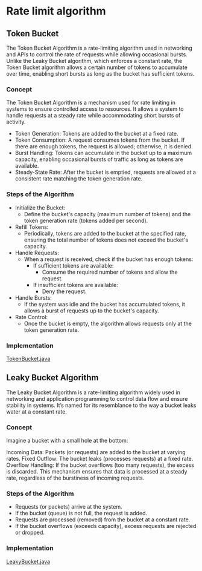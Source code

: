 # Rate limit algorithm

## Token Bucket

The Token Bucket Algorithm is a rate-limiting algorithm used in networking and APIs to control the rate of requests while allowing occasional bursts. Unlike the Leaky Bucket algorithm, which enforces a constant rate, the Token Bucket algorithm allows a certain number of tokens to accumulate over time, enabling short bursts as long as the bucket has sufficient tokens.

### Concept

The Token Bucket Algorithm is a mechanism used for rate limiting in systems to ensure controlled access to resources. It allows a system to handle requests at a steady rate while accommodating short bursts of activity.

* Token Generation: Tokens are added to the bucket at a fixed rate.
* Token Consumption: A request consumes tokens from the bucket. If there are enough tokens, the request is allowed; otherwise, it is denied.
* Burst Handling: Tokens can accumulate in the bucket up to a maximum capacity, enabling occasional bursts of traffic as long as tokens are available.
* Steady-State Rate: After the bucket is emptied, requests are allowed at a consistent rate matching the token generation rate.

### Steps of the Algorithm

* Initialize the Bucket:
  * Define the bucket's capacity (maximum number of tokens) and the token generation rate (tokens added per second).
* Refill Tokens:
  * Periodically, tokens are added to the bucket at the specified rate, ensuring the total number of tokens does not exceed the bucket's capacity.
* Handle Requests:
  * When a request is received, check if the bucket has enough tokens:
    * If sufficient tokens are available:
      * Consume the required number of tokens and allow the request.
    * If insufficient tokens are available:
      * Deny the request.
* Handle Bursts:
  * If the system was idle and the bucket has accumulated tokens, it allows a burst of requests up to the bucket's capacity.
* Rate Control:
  * Once the bucket is empty, the algorithm allows requests only at the token generation rate.

### Implementation 

[TokenBucket.java](/src/main/java/TokenBucket.java)

## Leaky Bucket Algorithm 

The Leaky Bucket Algorithm is a rate-limiting algorithm widely used in networking and application programming to control data flow and ensure stability in systems. It’s named for its resemblance to the way a bucket leaks water at a constant rate.

### Concept
Imagine a bucket with a small hole at the bottom:

Incoming Data: Packets (or requests) are added to the bucket at varying rates.
Fixed Outflow: The bucket leaks (processes requests) at a fixed rate.
Overflow Handling: If the bucket overflows (too many requests), the excess is discarded.
This mechanism ensures that data is processed at a steady rate, regardless of the burstiness of incoming requests.

### Steps of the Algorithm

* Requests (or packets) arrive at the system.
* If the bucket (queue) is not full, the request is added.
* Requests are processed (removed) from the bucket at a constant rate.
* If the bucket overflows (exceeds capacity), excess requests are rejected or dropped.

### Implementation

[LeakyBucket.java](/src/main/java/LeakyBucket.java)
